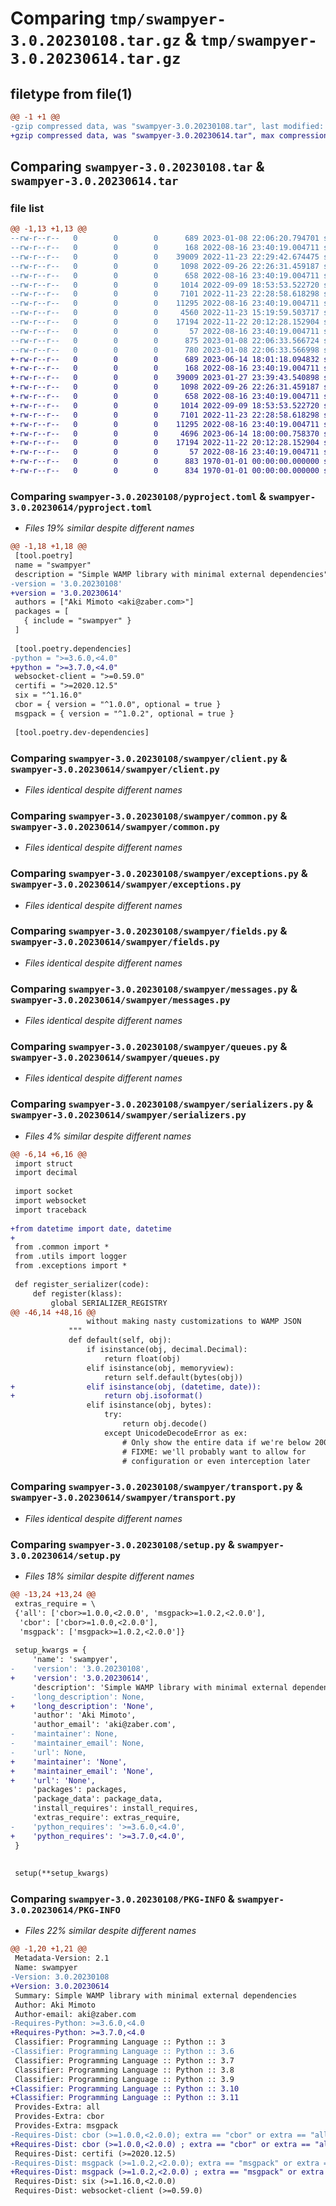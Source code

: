 # Comparing `tmp/swampyer-3.0.20230108.tar.gz` & `tmp/swampyer-3.0.20230614.tar.gz`

## filetype from file(1)

```diff
@@ -1 +1 @@
-gzip compressed data, was "swampyer-3.0.20230108.tar", last modified: Sun Jan  8 22:06:33 2023, max compression
+gzip compressed data, was "swampyer-3.0.20230614.tar", max compression
```

## Comparing `swampyer-3.0.20230108.tar` & `swampyer-3.0.20230614.tar`

### file list

```diff
@@ -1,13 +1,13 @@
--rw-r--r--   0        0        0      689 2023-01-08 22:06:20.794701 swampyer-3.0.20230108/pyproject.toml
--rw-r--r--   0        0        0      168 2022-08-16 23:40:19.004711 swampyer-3.0.20230108/swampyer/__init__.py
--rw-r--r--   0        0        0    39009 2022-11-23 22:29:42.674475 swampyer-3.0.20230108/swampyer/client.py
--rw-r--r--   0        0        0     1098 2022-09-26 22:26:31.459187 swampyer-3.0.20230108/swampyer/common.py
--rw-r--r--   0        0        0      658 2022-08-16 23:40:19.004711 swampyer-3.0.20230108/swampyer/exceptions.py
--rw-r--r--   0        0        0     1014 2022-09-09 18:53:53.522720 swampyer-3.0.20230108/swampyer/fields.py
--rw-r--r--   0        0        0     7101 2022-11-23 22:28:58.618298 swampyer-3.0.20230108/swampyer/messages.py
--rw-r--r--   0        0        0    11295 2022-08-16 23:40:19.004711 swampyer-3.0.20230108/swampyer/queues.py
--rw-r--r--   0        0        0     4560 2022-11-23 15:19:59.503717 swampyer-3.0.20230108/swampyer/serializers.py
--rw-r--r--   0        0        0    17194 2022-11-22 20:12:28.152904 swampyer-3.0.20230108/swampyer/transport.py
--rw-r--r--   0        0        0       57 2022-08-16 23:40:19.004711 swampyer-3.0.20230108/swampyer/utils.py
--rw-r--r--   0        0        0      875 2023-01-08 22:06:33.566724 swampyer-3.0.20230108/setup.py
--rw-r--r--   0        0        0      780 2023-01-08 22:06:33.566998 swampyer-3.0.20230108/PKG-INFO
+-rw-r--r--   0        0        0      689 2023-06-14 18:01:18.094832 swampyer-3.0.20230614/pyproject.toml
+-rw-r--r--   0        0        0      168 2022-08-16 23:40:19.004711 swampyer-3.0.20230614/swampyer/__init__.py
+-rw-r--r--   0        0        0    39009 2023-01-27 23:39:43.540898 swampyer-3.0.20230614/swampyer/client.py
+-rw-r--r--   0        0        0     1098 2022-09-26 22:26:31.459187 swampyer-3.0.20230614/swampyer/common.py
+-rw-r--r--   0        0        0      658 2022-08-16 23:40:19.004711 swampyer-3.0.20230614/swampyer/exceptions.py
+-rw-r--r--   0        0        0     1014 2022-09-09 18:53:53.522720 swampyer-3.0.20230614/swampyer/fields.py
+-rw-r--r--   0        0        0     7101 2022-11-23 22:28:58.618298 swampyer-3.0.20230614/swampyer/messages.py
+-rw-r--r--   0        0        0    11295 2022-08-16 23:40:19.004711 swampyer-3.0.20230614/swampyer/queues.py
+-rw-r--r--   0        0        0     4696 2023-06-14 18:00:00.758370 swampyer-3.0.20230614/swampyer/serializers.py
+-rw-r--r--   0        0        0    17194 2022-11-22 20:12:28.152904 swampyer-3.0.20230614/swampyer/transport.py
+-rw-r--r--   0        0        0       57 2022-08-16 23:40:19.004711 swampyer-3.0.20230614/swampyer/utils.py
+-rw-r--r--   0        0        0      883 1970-01-01 00:00:00.000000 swampyer-3.0.20230614/setup.py
+-rw-r--r--   0        0        0      834 1970-01-01 00:00:00.000000 swampyer-3.0.20230614/PKG-INFO
```

### Comparing `swampyer-3.0.20230108/pyproject.toml` & `swampyer-3.0.20230614/pyproject.toml`

 * *Files 19% similar despite different names*

```diff
@@ -1,18 +1,18 @@
 [tool.poetry]
 name = "swampyer"
 description = "Simple WAMP library with minimal external dependencies"
-version = '3.0.20230108'
+version = '3.0.20230614'
 authors = ["Aki Mimoto <aki@zaber.com>"]
 packages = [
   { include = "swampyer" }
 ]
 
 [tool.poetry.dependencies]
-python = ">=3.6.0,<4.0"
+python = ">=3.7.0,<4.0"
 websocket-client = ">=0.59.0"
 certifi = ">=2020.12.5"
 six = "^1.16.0"
 cbor = { version = "^1.0.0", optional = true }
 msgpack = { version = "^1.0.2", optional = true }
 
 [tool.poetry.dev-dependencies]
```

### Comparing `swampyer-3.0.20230108/swampyer/client.py` & `swampyer-3.0.20230614/swampyer/client.py`

 * *Files identical despite different names*

### Comparing `swampyer-3.0.20230108/swampyer/common.py` & `swampyer-3.0.20230614/swampyer/common.py`

 * *Files identical despite different names*

### Comparing `swampyer-3.0.20230108/swampyer/exceptions.py` & `swampyer-3.0.20230614/swampyer/exceptions.py`

 * *Files identical despite different names*

### Comparing `swampyer-3.0.20230108/swampyer/fields.py` & `swampyer-3.0.20230614/swampyer/fields.py`

 * *Files identical despite different names*

### Comparing `swampyer-3.0.20230108/swampyer/messages.py` & `swampyer-3.0.20230614/swampyer/messages.py`

 * *Files identical despite different names*

### Comparing `swampyer-3.0.20230108/swampyer/queues.py` & `swampyer-3.0.20230614/swampyer/queues.py`

 * *Files identical despite different names*

### Comparing `swampyer-3.0.20230108/swampyer/serializers.py` & `swampyer-3.0.20230614/swampyer/serializers.py`

 * *Files 4% similar despite different names*

```diff
@@ -6,14 +6,16 @@
 import struct
 import decimal
 
 import socket
 import websocket
 import traceback
 
+from datetime import date, datetime
+
 from .common import *
 from .utils import logger
 from .exceptions import *
 
 def register_serializer(code):
     def register(klass):
         global SERIALIZER_REGISTRY
@@ -46,14 +48,16 @@
                 without making nasty customizations to WAMP JSON
             """
             def default(self, obj):
                 if isinstance(obj, decimal.Decimal):
                     return float(obj)
                 elif isinstance(obj, memoryview):
                     return self.default(bytes(obj))
+                elif isinstance(obj, (datetime, date)):
+                    return obj.isoformat()
                 elif isinstance(obj, bytes):
                     try:
                         return obj.decode()
                     except UnicodeDecodeError as ex:
                         # Only show the entire data if we're below 200bytes
                         # FIXME: we'll probably want to allow for
                         # configuration or even interception later
```

### Comparing `swampyer-3.0.20230108/swampyer/transport.py` & `swampyer-3.0.20230614/swampyer/transport.py`

 * *Files identical despite different names*

### Comparing `swampyer-3.0.20230108/setup.py` & `swampyer-3.0.20230614/setup.py`

 * *Files 18% similar despite different names*

```diff
@@ -13,24 +13,24 @@
 extras_require = \
 {'all': ['cbor>=1.0.0,<2.0.0', 'msgpack>=1.0.2,<2.0.0'],
  'cbor': ['cbor>=1.0.0,<2.0.0'],
  'msgpack': ['msgpack>=1.0.2,<2.0.0']}
 
 setup_kwargs = {
     'name': 'swampyer',
-    'version': '3.0.20230108',
+    'version': '3.0.20230614',
     'description': 'Simple WAMP library with minimal external dependencies',
-    'long_description': None,
+    'long_description': 'None',
     'author': 'Aki Mimoto',
     'author_email': 'aki@zaber.com',
-    'maintainer': None,
-    'maintainer_email': None,
-    'url': None,
+    'maintainer': 'None',
+    'maintainer_email': 'None',
+    'url': 'None',
     'packages': packages,
     'package_data': package_data,
     'install_requires': install_requires,
     'extras_require': extras_require,
-    'python_requires': '>=3.6.0,<4.0',
+    'python_requires': '>=3.7.0,<4.0',
 }
 
 
 setup(**setup_kwargs)
```

### Comparing `swampyer-3.0.20230108/PKG-INFO` & `swampyer-3.0.20230614/PKG-INFO`

 * *Files 22% similar despite different names*

```diff
@@ -1,20 +1,21 @@
 Metadata-Version: 2.1
 Name: swampyer
-Version: 3.0.20230108
+Version: 3.0.20230614
 Summary: Simple WAMP library with minimal external dependencies
 Author: Aki Mimoto
 Author-email: aki@zaber.com
-Requires-Python: >=3.6.0,<4.0
+Requires-Python: >=3.7.0,<4.0
 Classifier: Programming Language :: Python :: 3
-Classifier: Programming Language :: Python :: 3.6
 Classifier: Programming Language :: Python :: 3.7
 Classifier: Programming Language :: Python :: 3.8
 Classifier: Programming Language :: Python :: 3.9
+Classifier: Programming Language :: Python :: 3.10
+Classifier: Programming Language :: Python :: 3.11
 Provides-Extra: all
 Provides-Extra: cbor
 Provides-Extra: msgpack
-Requires-Dist: cbor (>=1.0.0,<2.0.0); extra == "cbor" or extra == "all"
+Requires-Dist: cbor (>=1.0.0,<2.0.0) ; extra == "cbor" or extra == "all"
 Requires-Dist: certifi (>=2020.12.5)
-Requires-Dist: msgpack (>=1.0.2,<2.0.0); extra == "msgpack" or extra == "all"
+Requires-Dist: msgpack (>=1.0.2,<2.0.0) ; extra == "msgpack" or extra == "all"
 Requires-Dist: six (>=1.16.0,<2.0.0)
 Requires-Dist: websocket-client (>=0.59.0)
```

